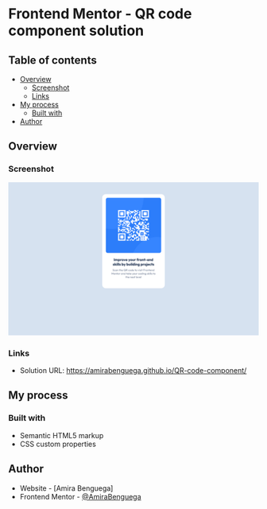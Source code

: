 # Frontend Mentor - QR code component solution

## Table of contents

- [Overview](#overview)
  - [Screenshot](#screenshot)
  - [Links](#links)
- [My process](#my-process)
  - [Built with](#built-with)
- [Author](#author)

## Overview

### Screenshot

![Screenshot 1](./screenshot/QR_code_component_screenshot.png)

### Links

- Solution URL: https://amirabenguega.github.io/QR-code-component/

## My process

### Built with

- Semantic HTML5 markup
- CSS custom properties

## Author

- Website - [Amira Benguega]
- Frontend Mentor - [@AmiraBenguega](https://www.frontendmentor.io/profile/AmiraBenguega)
